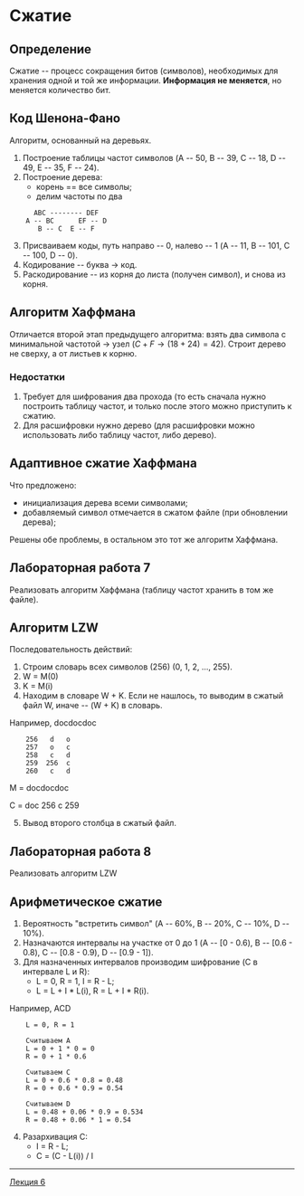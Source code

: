 # Сжатие

## Определение

Сжатие -- процесс сокращения битов (символов), необходимых для хранения одной и той же информации. **Информация не меняется**, но меняется количество бит.

## Код Шенона-Фано

Алгоритм, основанный на деревьях.

1. Построение таблицы частот символов (A -- 50, B -- 39, C -- 18, D -- 49, E -- 35, F -- 24).
2. Построение дерева:
    - корень == все символы;
    - делим частоты по два
```
      ABC -------- DEF
    A -- BC      EF -- D
       B -- C  E -- F
```
3. Присваиваем коды, путь направо -- 0, налево -- 1 (A -- 11, B -- 101, C -- 100, D -- 0).
4. Кодирование -- буква $\to$ код.
5. Раскодирование -- из корня до листа (получен символ), и снова из корня.

## Алгоритм Хаффмана

Отличается второй этап предыдущего алгоритма: взять два символа с минимальной частотой $\to$ узел ($C + F \to (18 + 24) = 42$). Строит дерево не сверху, а от листьев к корню.

### Недостатки

1. Требует для шифрования два прохода (то есть сначала нужно построить таблицу частот, и только после этого можно приступить к сжатию.
2. Для расшифровки нужно дерево (для расшифровки можно использовать либо таблицу частот, либо дерево).

## Адаптивное сжатие Хаффмана

Что предложено:

- инициализация дерева всеми символами;
- добавляемый символ отмечается в сжатом файле (при обновлении дерева);

Решены обе проблемы, в остальном это тот же алгоритм Хаффмана.

## Лабораторная работа 7

Реализовать алгоритм Хаффмана (таблицу частот хранить в том же файле).

## Алгоритм LZW

Последовательность действий:

1. Строим словарь всех символов (256) (0, 1, 2, ..., 255).
2. W = M(0)
3. K = M(i)
4. Находим в словаре W + K. Если не нашлось, то выводим в сжатый файл W, иначе -- (W + K) в словарь.

Например, docdocdoc

```
    256   d   o
    257   o   c
    258   c   d
    259  256  c
    260   c   d
```

M = docdocdoc

C = doc 256 c 259

5. Вывод второго столбца в сжатый файл.

## Лабораторная работа 8

Реализовать алгоритм LZW

## Арифметическое сжатие

1. Вероятность "встретить символ" (A -- 60%, B -- 20%, C -- 10%, D -- 10%).
2. Назначаются интервалы на участке от 0 до 1 (A -- [0 - 0.6), B -- [0.6 - 0.8), C -- [0.8 - 0.9), D -- [0.9 - 1]).
3. Для назначенных интервалов производим шифрование (C в интервале L и R):
    - L = 0, R = 1, I = R - L;
    - L = L + I * L(i), R = L + I * R(i).

Например, ACD

```
    L = 0, R = 1
    
    Считываем A
    L = 0 + 1 * 0 = 0
    R = 0 + 1 * 0.6
    
    Считываем C
    L = 0 + 0.6 * 0.8 = 0.48
    R = 0 + 0.6 * 0.9 = 0.54
    
    Считываем D
    L = 0.48 + 0.06 * 0.9 = 0.534
    R = 0.48 + 0.06 * 1 = 0.54
```

4. Разархивация C:
    - I = R - L;
    - C = (C - L(i)) / I

---

[Лекция 6](https://github.com/ilyasssklimov/bmstu_all/tree/sem_07/sem_07/DataSecurity/lections/lection_06.md)
